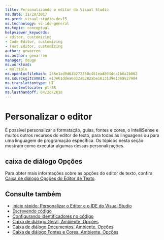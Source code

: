```yaml
---
title: Personalizando o editor do Visual Studio
ms.date: 11/20/2017
ms.prod: visual-studio-dev15
ms.technology: vs-ide-general
ms.topic: conceptual
helpviewer_keywords:
- editor, customizing
- Code Editor, customizing
- Text Editor, customizing
author: gewarren
ms.author: gewarren
manager: douge
ms.workload:
- multiple
ms.openlocfilehash: 246e1ad9d63b272350c461ead804dca1b6a2b062
ms.sourcegitcommit: e13e61ddea6032a8282abe16131d9e136a927984
ms.translationtype: HT
ms.contentlocale: pt-BR
ms.lasthandoff: 04/26/2018
---
```

# <a name="customize-the-editor"></a>Personalizar o editor

É possível personalizar a formatação, guias, fontes e cores, o IntelliSense e muitos outros recursos do editor de texto, para todas as linguagens ou para uma linguagem de programação específica. Os tópicos nesta seção mostram como executar algumas dessas personalizações.

## <a name="options-dialog-box"></a>caixa de diálogo Opções

Para obter mais informações sobre as opções do editor de texto, confira [Caixa de diálogo Opções do Editor de Texto](../ide/reference/text-editor-options-dialog-box.md).

## <a name="see-also"></a>Consulte também

- [Início rápido: Personalizar o Editor e o IDE do Visual Studio](../ide/quickstart-personalize-the-ide.md)
- [Escrevendo código](../ide/writing-code-in-the-code-and-text-editor.md)
- [Configurando identificadores no código](../ide/setting-bookmarks-in-code.md)
- [Caixa de diálogo Geral, Ambiente, Opções](../ide/reference/general-environment-options-dialog-box.md)
- [Caixa de diálogo Documentos, Ambiente, Opções](../ide/reference/documents-environment-options-dialog-box.md)
- [Caixa de diálogo Fontes e Cores, Ambiente, Opções](../ide/reference/fonts-and-colors-environment-options-dialog-box.md)